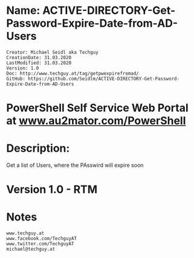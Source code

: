# Name: ACTIVE-DIRECTORY-Get-Password-Expire-Date-from-AD-Users
    Creator: Michael Seidl aka Techguy
    CreationDate: 31.03.2020
    LastModified: 31.03.2020
    Version: 1.0
    Doc: http://www.techguy.at/tag/getpwexpirefromad/ 
    GitHub: https://github.com/Seidlm/ACTIVE-DIRECTORY-Get-Password-Expire-Date-from-AD-Users

# PowerShell Self Service Web Portal at www.au2mator.com/PowerShell

# Description: 
Get a list of Users, where the PAsswird will expire soon

# Version 1.0 - RTM

# Notes
    www.techguy.at
    www.facebook.com/TechguyAT
    www.twitter.com/TechguyAT
    michael@techguy.at
